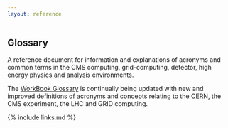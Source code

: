 ```yaml
---
layout: reference
---
```


## Glossary

A reference document for information and explanations of acronyms and common terms in the CMS computing, grid-computing, detector, high energy physics and analysis environments.

The [WorkBook Glossary](https://twiki.cern.ch/twiki/bin/view/CMSPublic/WorkBook) is continually being updated with new and improved definitions of acronyms and concepts relating to the CERN, the CMS experiment, the LHC and GRID computing.

{% include links.md %}
